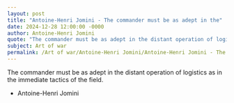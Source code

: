 ```yaml
---
layout: post
title: "Antoine-Henri Jomini - The commander must be as adept in the"
date: 2024-12-28 12:00:00 -0000
author: Antoine-Henri Jomini
quote: "The commander must be as adept in the distant operation of logistics as in the immediate tactics of the field."
subject: Art of war
permalink: /Art of war/Antoine-Henri Jomini/Antoine-Henri Jomini - The commander must be as adept in the
---
```


The commander must be as adept in the distant operation of logistics as in the immediate tactics of the field.

- Antoine-Henri Jomini

